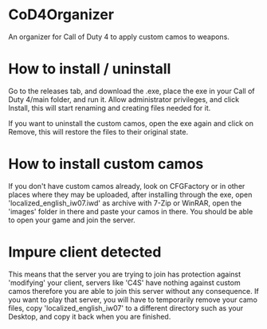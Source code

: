 # CoD4Organizer
 An organizer for Call of Duty 4 to apply custom camos to weapons.
 
# How to install / uninstall
Go to the releases tab, and download the .exe, place the exe in your Call of Duty 4/main folder, and run it. Allow administrator privileges, and click Install, this will start renaming and creating files needed for it.

If you want to uninstall the custom camos, open the exe again and click on Remove, this will restore the files to their original state.

# How to install custom camos
If you don't have custom camos already, look on CFGFactory or in other places where they may be uploaded, after installing through the exe, open 'localized_english_iw07.iwd' as archive with 7-Zip or WinRAR, open the 'images' folder in there and paste your camos in there. 
You should be able to open your game and join the server.

# Impure client detected
This means that the server you are trying to join has protection against 'modifying' your client, servers like 'C4S' have nothing against custom camos therefore you are able to join this server without any consequence.
If you want to play that server, you will have to temporarily remove your camo files, copy 'localized_english_iw07' to a different directory such as your Desktop, and copy it back when you are finished.
